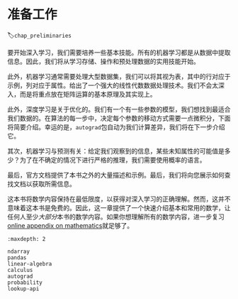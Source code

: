 #  准备工作
:label:`chap_preliminaries`

要开始深入学习，我们需要培养一些基本技能。所有的机器学习都是从数据中提取信息。因此，我们将从学习存储、操作和预处理数据的实用技能开始。

此外，机器学习通常需要处理大型数据集，我们可以将其视为表，其中的行对应于示例，列对应于属性。给出了一个强大的线性代数数据处理技术。我们不会太深入，而是将重点放在矩阵运算的基本原理及其实现上。

此外，深度学习是关于优化的。我们有一个有一些参数的模型，我们想找到最适合我们数据的。在算法的每一步中，决定每个参数的移动方式需要一点微积分，下面将简要介绍。幸运的是，`autograd`包自动为我们计算差异，我们将在下一步介绍它。

其次，机器学习与预测有关：给定我们观察到的信息，某些未知属性的可能值是多少？为了在不确定的情况下进行严格的推理，我们需要使用概率的语言。

最后，官方文档提供了本书之外的大量描述和示例。最后，我们将向您展示如何查找文档以获取所需信息。

这本书将数学内容保持在最低限度，以获得对深入学习的正确理解。然而，这并不意味着这本书是免费的。因此，这一章提供了一个快速介绍基本和常用的数学，让任何人至少*大部分*本书的数学内容。如果你想理解所有的数学内容，进一步复习[online appendix on mathematics](https://d2l.ai/chapter_appendix-mathematics-for-deep-learning/index.html)就足够了。

```toc
:maxdepth: 2

ndarray
pandas
linear-algebra
calculus
autograd
probability
lookup-api
```

